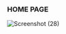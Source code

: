 ### HOME PAGE 

![Screenshot (28)](https://github.com/sandhya-21551A04F9/Netflix/assets/152674923/7e7b1e11-6e45-4f44-aaa0-07b12acf6f01)
